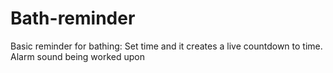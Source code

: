 # Bath-reminder
Basic reminder for bathing: Set time and it creates a live countdown to time. Alarm sound being worked upon
